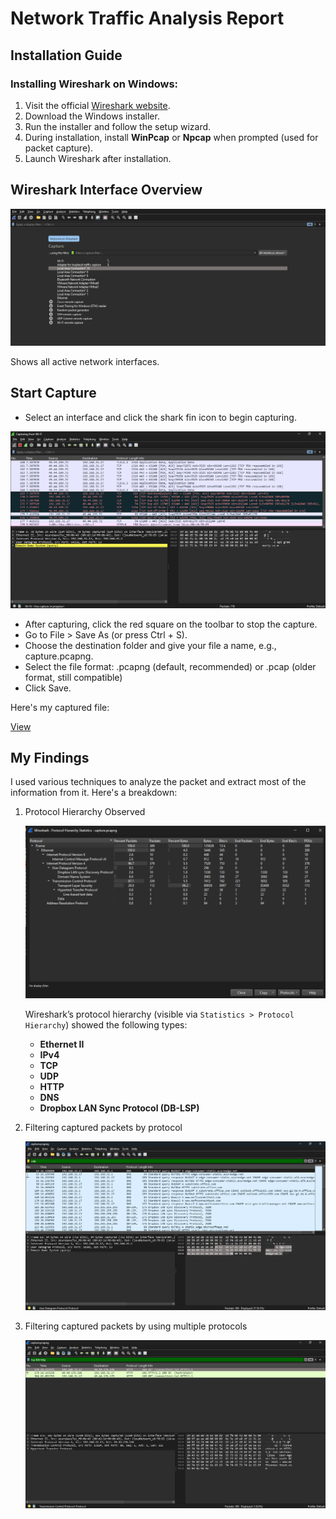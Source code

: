 # Network Traffic Analysis Report

## Installation Guide

### Installing Wireshark on Windows:

1. Visit the official [Wireshark website](https://www.wireshark.org/download.html).
2. Download the Windows installer.
3. Run the installer and follow the setup wizard.
4. During installation, install **WinPcap** or **Npcap** when prompted (used for packet capture).
5. Launch Wireshark after installation.

## Wireshark Interface Overview

 ![Wireshark Interface](screenshots/wireshark-interface.png)

 Shows all active network interfaces.

## Start Capture

 -  Select an interface and click the shark fin icon to begin capturing.
   
   ![Capture Packets](screenshots/packet-cature.png)

 - After capturing, click the red square on the toolbar to stop the capture.
 - Go to File > Save As (or press Ctrl + S).
 - Choose the destination folder and give your file a name, e.g., capture.pcapng.
 - Select the file format:
    .pcapng (default, recommended)
     or .pcap (older format, still compatible)
 - Click Save.

Here's my captured file:

[View](/capture.pcapng)

## My Findings

 I used various techniques to analyze the packet and extract most of the information from it. Here's a breakdown:

 1. Protocol Hierarchy Observed

    ![Protocol Hierarchy](screenshots/protocol-hierarchy.png)

    Wireshark’s protocol hierarchy (visible via `Statistics > Protocol Hierarchy`) showed the following types:
    
    - **Ethernet II**
    - **IPv4**
    - **TCP**
    - **UDP**
    - **HTTP**
    - **DNS**
    - **Dropbox LAN Sync Protocol (DB-LSP)**
 
 2. Filtering captured packets by protocol

    ![Packet Filter](screenshots/packet-filtering.png)
    
 3. Filtering captured packets by using multiple protocols

    ![Multiple Protocols Filtering](screenshots/mlti-protocol-filtering.png)
